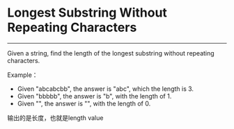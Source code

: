 # Longest Substring Without Repeating Characters

---

Given a string, find the length of the longest substring without repeating characters.

Example：
 - Given "abcabcbb", the answer is "abc", which the length is 3.
 - Given "bbbbb", the answer is "b", with the length of 1.
 - Given "", the answer is "", with the length of 0.
 
 输出的是长度，也就是length value
 
 ## 